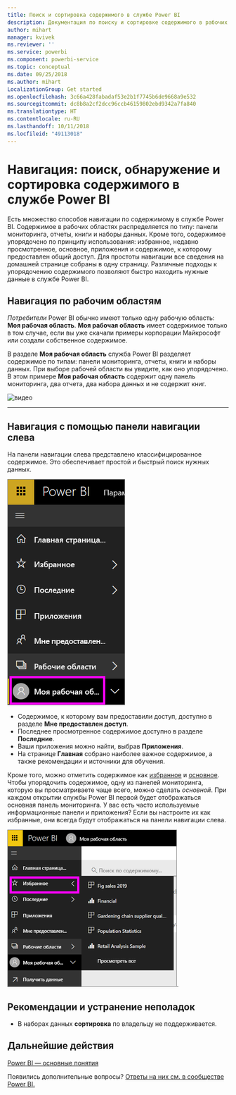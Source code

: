 ```yaml
---
title: Поиск и сортировка содержимого в службе Power BI
description: Документация по поиску и сортировке содержимого в рабочих областях Power BI
author: mihart
manager: kvivek
ms.reviewer: ''
ms.service: powerbi
ms.component: powerbi-service
ms.topic: conceptual
ms.date: 09/25/2018
ms.author: mihart
LocalizationGroup: Get started
ms.openlocfilehash: 3c66a428fabadaf53e2b1f7745b6de9668a9e532
ms.sourcegitcommit: dc8b8a2cf2dcc96ccb46159802ebd9342a7fa840
ms.translationtype: HT
ms.contentlocale: ru-RU
ms.lasthandoff: 10/11/2018
ms.locfileid: "49113018"
---
```

# <a name="navigation-searching-finding-and-sorting-content-in-power-bi-service"></a>Навигация: поиск, обнаружение и сортировка содержимого в службе Power BI
Есть множество способов навигации по содержимому в службе Power BI. Содержимое в рабочих областях распределяется по типу: панели мониторинга, отчеты, книги и наборы данных.  Кроме того, содержимое упорядочено по принципу использования: избранное, недавно просмотренное, основное, приложения и содержимое, к которому предоставлен общий доступ. Для простоты навигации все сведения на домашней странице собраны в одну страницу. Различные подходы к упорядочению содержимого позволяют быстро находить нужные данные в службе Power BI.  

## <a name="navigation-within-workspaces"></a>Навигация по рабочим областям

*Потребители* Power BI обычно имеют только одну рабочую область: **Моя рабочая область**. **Моя рабочая область** имеет содержимое только в том случае, если вы уже скачали примеры корпорации Майкрософт или создали собственное содержимое.  

В разделе **Моя рабочая область** служба Power BI разделяет содержимое по типам: панели мониторинга, отчеты, книги и наборы данных. При выборе рабочей области вы увидите, как оно упорядочено. В этом примере **Моя рабочая область** содержит одну панель мониторинга, два отчета, два набора данных и не содержит книг.

![видео](./media/end-user-search-sort/nav.gif)

________________________________________

## <a name="navigation-using-the-left-navbar"></a>Навигация с помощью панели навигации слева
На панели навигации слева представлено классифицированное содержимое. Это обеспечивает простой и быстрый поиск нужных данных.  

![Панель навигации слева](./media/end-user-search-sort/power-bi-newnav2.png)


- Содержимое, к которому вам предоставили доступ, доступно в разделе **Мне предоставлен доступ**.
- Последнее просмотренное содержимое доступно в разделе **Последние**. 
- Ваши приложения можно найти, выбрав **Приложения**.
- На странице **Главная** собрано наиболее важное содержимое, а также рекомендации и источники для обучения.

Кроме того, можно отметить содержимое как [избранное](end-user-favorite.md) и [основное](end-user-featured.md). Чтобы упорядочить содержимое, одну из панелей мониторинга, которую вы просматриваете чаще всего, можно сделать *основной*. При каждом открытии службы Power BI первой будет отображаться основная панель мониторинга. У вас есть часто используемые информационные панели и приложения? Если вы настроите их как избранные, они всегда будут отображаться на панели навигации слева.

![Всплывающий элемент "Избранное"](./media/end-user-search-sort/power-bi-favorite-flyout.png).


## <a name="considerations-and-troubleshooting"></a>Рекомендации и устранение неполадок
* В наборах данных **сортировка** по владельцу не поддерживается.

## <a name="next-steps"></a>Дальнейшие действия
[Power BI — основные понятия](end-user-basic-concepts.md)

Появились дополнительные вопросы? [Ответы на них см. в сообществе Power BI.](http://community.powerbi.com/)